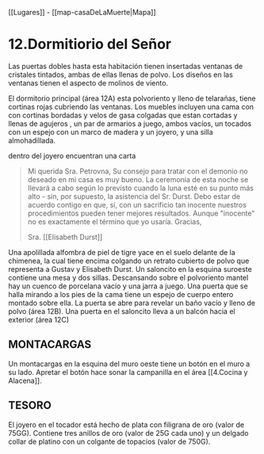[[Lugares]]  -  [[map-casaDeLaMuerte|Mapa]]

# 12.Dormitiorio del Señor

Las puertas dobles hasta esta habitación tienen insertadas ventanas de cristales tintados, ambas de ellas llenas de polvo. Los diseños en las ventanas tienen el aspecto de molinos de viento.

El dormitorio principal (área 12A) esta polvoriento y lleno de telarañas, tiene cortinas rojas cubriendo las ventanas. 
Los muebles incluyen una cama con  con cortinas bordadas y velos de gasa colgadas que estan cortadas y llenas de agujeros , un par de armarios a juego, ambos vacíos, un tocados con un espejo con un marco de madera y un joyero, y una silla almohadillada. 

dentro del joyero encuentran una carta


>Mi querida Sra. Petrovna,
>Su consejo para tratar con el demonio no deseado en mi casa es muy bueno. La ceremonia de esta noche se llevará a cabo según lo previsto cuando la luna esté en su punto más alto - sin, por supuesto, la asistencia del Sr. Durst. Debo estar de acuerdo contigo en que, sí, con un sacrificio tan inocente nuestros procedimientos pueden tener mejores resultados. Aunque "inocente" no es exactamente el término que yo usaría.
>Gracias,
>
>Sra. [[Elisabeth Durst]]


Una apolillada alfombra de piel de tigre yace en el suelo delante de la chimenea, la cual tiene encima colgando un retrato cubierto de polvo que representa a Gustav y Elisabeth Durst.
Un saloncito en la esquina suroeste contiene una mesa y dos sillas. Descansando sobre el polvoriento mantel hay un cuenco de porcelana vacío y una jarra a juego. Una puerta que se halla mirando a los pies de la cama tiene un espejo de cuerpo entero montado sobre ella. La puerta se abre para revelar un baño vacío y lleno de polvo (área 12B). Una puerta en el saloncito lleva a un balcón hacia el exterior (área 12C)

## MONTACARGAS
Un montacargas en la esquina del muro oeste tiene un botón en el muro a su lado. Apretar el botón hace sonar la campanilla en el área [[4.Cocina y Alacena]]. 

## TESORO 
El joyero en el tocador está hecho de plata con filigrana de oro (valor de 75GG). Contiene tres anillos de oro (valor de 25G cada uno) y un delgado collar de platino con un colgante de topacios (valor de 750G).